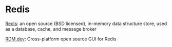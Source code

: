 # Redis

[Redis](https://redis.io/): an open source (BSD licensed), in-memory data structure store, used as a database, cache, and message broker

[RDM.dev](https://rdm.dev/): Cross-platform open source GUI for Redis
